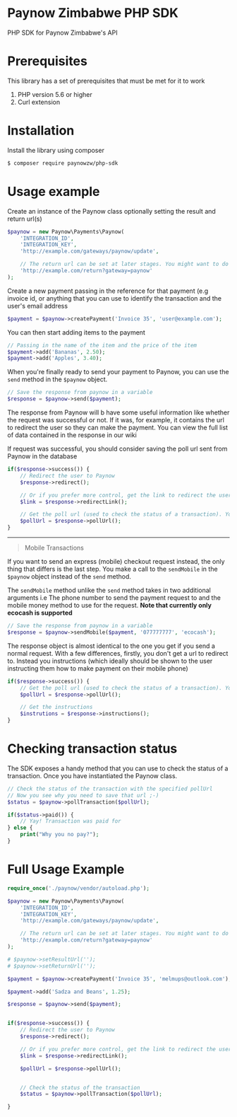 # Paynow Zimbabwe PHP SDK

PHP SDK for Paynow Zimbabwe's API

# Prerequisites

This library has a set of prerequisites that must be met for it to work

1.  PHP version 5.6 or higher
2.  Curl extension

# Installation

Install the library using composer

```sh
$ composer require paynowzw/php-sdk
```

# Usage example

Create an instance of the Paynow class optionally setting the result and return url(s)

```php
$paynow = new Paynow\Payments\Paynow(
	'INTEGRATION_ID',
	'INTEGRATION_KEY',
	'http://example.com/gateways/paynow/update',

	// The return url can be set at later stages. You might want to do this if you want to pass data to the return url (like the reference of the transaction)
	'http://example.com/return?gateway=paynow'
);
```

Create a new payment passing in the reference for that payment (e.g invoice id, or anything that you can use to identify the transaction and the user's email address

```php
$payment = $paynow->createPayment('Invoice 35', 'user@example.com');
```

You can then start adding items to the payment

```php
// Passing in the name of the item and the price of the item
$payment->add('Bananas', 2.50);
$payment->add('Apples', 3.40);
```

When you're finally ready to send your payment to Paynow, you can use the `send` method in the `$paynow` object.

```php
// Save the response from paynow in a variable
$response = $paynow->send($payment);
```

The response from Paynow will b have some useful information like whether the request was successful or not. If it was, for example, it contains the url to redirect the user so they can make the payment. You can view the full list of data contained in the response in our wiki

If request was successful, you should consider saving the poll url sent from Paynow in the database

```php
if($response->success()) {
    // Redirect the user to Paynow
    $response->redirect();

    // Or if you prefer more control, get the link to redirect the user to, then use it as you see fit
	$link = $response->redirectLink();

	// Get the poll url (used to check the status of a transaction). You might want to save this in your DB
	$pollUrl = $response->pollUrl();
}
```

---

> Mobile Transactions

If you want to send an express (mobile) checkout request instead, the only thing that differs is the last step. You make a call to the `sendMobile` in the `$paynow` object
instead of the `send` method.

The `sendMobile` method unlike the `send` method takes in two additional arguments i.e The phone number to send the payment request to and the mobile money method to use for the request. **Note that currently only ecocash is supported**

```php
// Save the response from paynow in a variable
$response = $paynow->sendMobile($payment, '077777777', 'ecocash');
```

The response object is almost identical to the one you get if you send a normal request. With a few differences, firstly, you don't get a url to redirect to. Instead you instructions (which ideally should be shown to the user instructing them how to make payment on their mobile phone)

```php
if($response->success()) {
	// Get the poll url (used to check the status of a transaction). You might want to save this in your DB
	$pollUrl = $response->pollUrl();

	// Get the instructions
	$instrutions = $response->instructions();
}
```

# Checking transaction status

The SDK exposes a handy method that you can use to check the status of a transaction. Once you have instantiated the Paynow class.

```php
// Check the status of the transaction with the specified pollUrl
// Now you see why you need to save that url ;-)
$status = $paynow->pollTransaction($pollUrl);

if($status->paid()) {
	// Yay! Transaction was paid for
} else {
	print("Why you no pay?");
}
```

# Full Usage Example

```php
require_once('./paynow/vendor/autoload.php');

$paynow = new Paynow\Payments\Paynow(
	'INTEGRATION_ID',
	'INTEGRATION_KEY',
	'http://example.com/gateways/paynow/update',

	// The return url can be set at later stages. You might want to do this if you want to pass data to the return url (like the reference of the transaction)
	'http://example.com/return?gateway=paynow'
);

# $paynow->setResultUrl('');
# $paynow->setReturnUrl('');

$payment = $paynow->createPayment('Invoice 35', 'melmups@outlook.com');

$payment->add('Sadza and Beans', 1.25);

$response = $paynow->send($payment);


if($response->success()) {
    // Redirect the user to Paynow
    $response->redirect();

    // Or if you prefer more control, get the link to redirect the user to, then use it as you see fit
    $link = $response->redirectLink();

	$pollUrl = $response->pollUrl();


	// Check the status of the transaction
	$status = $paynow->pollTransaction($pollUrl);

}
```
